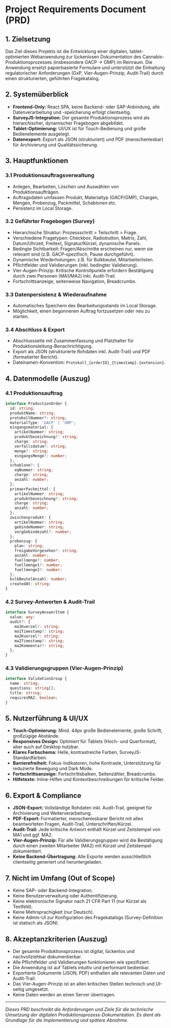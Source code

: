 # Project Requirements Document (PRD)

## 1. Zielsetzung

Das Ziel dieses Projekts ist die Entwicklung einer digitalen, tablet-optimierten Webanwendung zur lückenlosen Dokumentation des Cannabis-Produktionsprozesses (insbesondere GACP → GMP) im Reinraum. Die Anwendung ersetzt papierbasierte Formulare und unterstützt die Einhaltung regulatorischer Anforderungen (GxP, Vier-Augen-Prinzip, Audit-Trail) durch einen strukturierten, geführten Fragekatalog.

## 2. Systemüberblick

- **Frontend-Only:** React SPA, keine Backend- oder SAP-Anbindung, alle Datenverarbeitung und -speicherung erfolgt clientseitig.
- **SurveyJS-Integration:** Der gesamte Produktionsprozess wird als hierarchischer, dynamischer Fragebogen abgebildet.
- **Tablet-Optimierung:** UI/UX ist für Touch-Bedienung und große Bedienelemente ausgelegt.
- **Datenexport:** Export als JSON (strukturiert) und PDF (menschenlesbar) für Archivierung und Qualitätssicherung.

## 3. Hauptfunktionen

### 3.1 Produktionsauftragsverwaltung
- Anlegen, Bearbeiten, Löschen und Auswählen von Produktionsaufträgen.
- Auftragsdaten umfassen Produkt, Materialtyp (GACP/GMP), Chargen, Mengen, Probenzug, Packmittel, Schablonen etc.
- Persistenz im Local Storage.

### 3.2 Geführter Fragebogen (Survey)
- Hierarchische Struktur: Prozessschritt > Teilschritt > Frage.
- Verschiedene Fragetypen: Checkbox, Radiobutton, Matrix, Zahl, Datum/Uhrzeit, Freitext, Signatur/Kürzel, dynamische Panels.
- Bedingte Sichtbarkeit: Fragen/Abschnitte erscheinen nur, wenn sie relevant sind (z.B. GACP-spezifisch, Pause durchgeführt).
- Dynamische Wiederholungen: z.B. für Bulkbeutel, Mitarbeiterlisten.
- Pflichtfelder und Validierungen (inkl. bedingter Validierung).
- Vier-Augen-Prinzip: Kritische Kontrollpunkte erfordern Bestätigung durch zwei Personen (MA1/MA2) inkl. Audit-Trail.
- Fortschrittsanzeige, seitenweise Navigation, Breadcrumbs.

### 3.3 Datenpersistenz & Wiederaufnahme
- Automatisches Speichern des Bearbeitungsstands im Local Storage.
- Möglichkeit, einen begonnenen Auftrag fortzusetzen oder neu zu starten.

### 3.4 Abschluss & Export
- Abschlussseite mit Zusammenfassung und Platzhalter für Produktionsleitung-Benachrichtigung.
- Export als JSON (strukturierte Rohdaten inkl. Audit-Trail) und PDF (formatierter Bericht).
- Dateinamen-Konvention: `Protokoll_{orderID}_{timestamp}.{extension}`.

## 4. Datenmodelle (Auszug)

### 4.1 Produktionsauftrag
```typescript
interface ProductionOrder {
  id: string;
  produktName: string;
  protokollNummer?: string;
  materialType: 'GACP' | 'GMP';
  eingangsmaterial: {
    artikelNummer: string;
    produktbezeichnung?: string;
    charge: string;
    verfallsdatum?: string;
    menge?: string;
    eingangsMenge?: number;
  };
  schablone?: {
    eqNummer: string;
    charge: string;
    anzahl: number;
  };
  primaerPackmittel: {
    artikelNummer: string;
    produktbezeichnung?: string;
    charge: string;
    anzahl: number;
  };
  zwischenprodukt: {
    artikelNummer: string;
    gebindeNummer: string;
    vorgGebindezahl?: number;
  };
  probenzug: {
    plan: string;
    freigabeVorgesehen?: string;
    anzahl: number;
    fuellmenge?: number;
    fuellmenge1?: number;
    fuellmenge2?: number;
  };
  bulkBeutelAnzahl: number;
  createdAt: string;
}
```

### 4.2 Survey-Antworten & Audit-Trail
```typescript
interface SurveyAnswerItem {
  value: any;
  audit?: {
    ma1Kuerzel?: string;
    ma1Timestamp?: string;
    ma2Kuerzel?: string;
    ma2Timestamp?: string;
    ma2Kommentar?: string;
  };
}
```

### 4.3 Validierungsgruppen (Vier-Augen-Prinzip)
```typescript
interface ValidationGroup {
  name: string;
  questions: string[];
  title: string;
  requiresMA2: boolean;
}
```

## 5. Nutzerführung & UI/UX

- **Touch-Optimierung:** Mind. 44px große Bedienelemente, große Schrift, großzügige Abstände.
- **Responsives Design:** Optimiert für Tablets (Hoch- und Querformat), aber auch auf Desktop nutzbar.
- **Klares Farbschema:** Helle, kontrastreiche Farben, SurveyJS-Standardfarben.
- **Barrierefreiheit:** Fokus-Indikatoren, hohe Kontraste, Unterstützung für reduzierte Bewegung und Dark Mode.
- **Fortschrittsanzeige:** Fortschrittsbalken, Seitenzähler, Breadcrumbs.
- **Hilfetexte:** Inline-Hilfen und Kontextbeschreibungen für kritische Felder.

## 6. Export & Compliance

- **JSON-Export:** Vollständige Rohdaten inkl. Audit-Trail, geeignet für Archivierung und Weiterverarbeitung.
- **PDF-Export:** Formatierter, menschenlesbarer Bericht mit allen beantworteten Fragen, Audit-Trail, Unterschriften/Kürzel.
- **Audit-Trail:** Jede kritische Antwort enthält Kürzel und Zeitstempel von MA1 und ggf. MA2.
- **Vier-Augen-Prinzip:** Für alle Validierungsgruppen wird die Bestätigung durch einen zweiten Mitarbeiter (MA2) mit Kürzel und Zeitstempel dokumentiert.
- **Keine Backend-Übertragung:** Alle Exporte werden ausschließlich clientseitig generiert und heruntergeladen.

## 7. Nicht im Umfang (Out of Scope)

- Keine SAP- oder Backend-Integration.
- Keine Benutzerverwaltung oder Authentifizierung.
- Keine elektronische Signatur nach 21 CFR Part 11 (nur Kürzel als Textfeld).
- Keine Mehrsprachigkeit (nur Deutsch).
- Keine Admin-UI zur Konfiguration des Fragekatalogs (Survey-Definition ist statisch als JSON).

## 8. Akzeptanzkriterien (Auszug)

- Der gesamte Produktionsprozess ist digital, lückenlos und nachvollziehbar dokumentierbar.
- Alle Pflichtfelder und Validierungen funktionieren wie spezifiziert.
- Die Anwendung ist auf Tablets intuitiv und performant bedienbar.
- Exportierte Dokumente (JSON, PDF) enthalten alle relevanten Daten und Audit-Trail.
- Das Vier-Augen-Prinzip ist an allen kritischen Stellen technisch und UI-seitig umgesetzt.
- Keine Daten werden an einen Server übertragen.

---

*Dieses PRD beschreibt die Anforderungen und Ziele für die technische Umsetzung der digitalen Produktionsprozess-Dokumentation. Es dient als Grundlage für die Implementierung und spätere Abnahme.* 